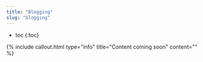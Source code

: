 ```yaml
---
title: "Blogging"
slug: "blogging"
---
```


* toc
{:toc}


{%
include callout.html
type="info"
title="Content coming soon"
content=""
%}




